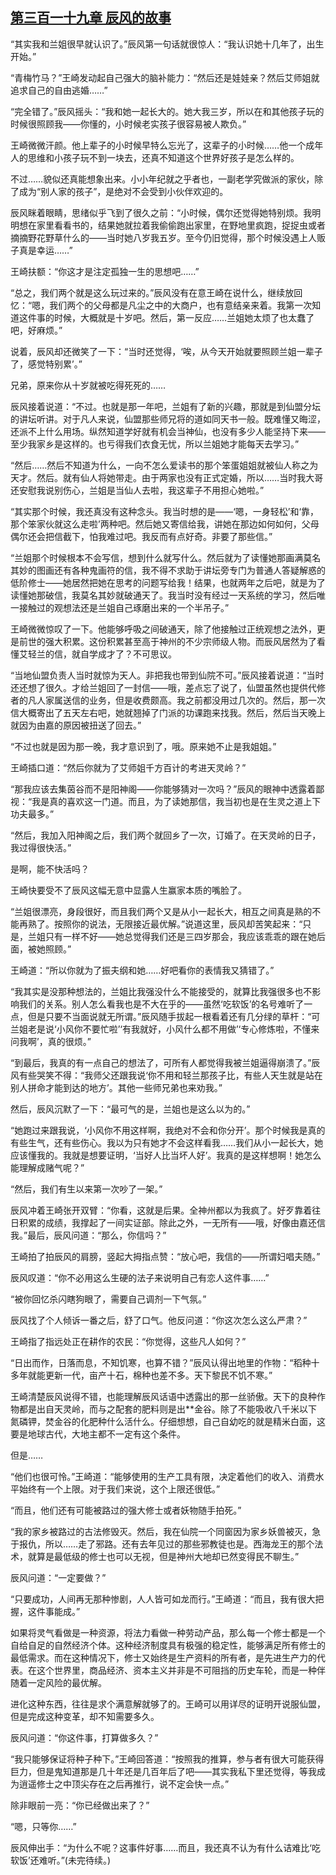 ## [第三百一十九章 辰风的故事](https://www.xxbiquge.com/11_11207/8987301.html)


  “其实我和兰姐很早就认识了。”辰风第一句话就很惊人：“我认识她十几年了，出生开始。”

  “青梅竹马？”王崎发动起自己强大的脑补能力：“然后还是娃娃亲？然后艾师姐就追求自己的自由逃婚……”

  “完全错了。”辰风摇头：“我和她一起长大的。她大我三岁，所以在和其他孩子玩的时候很照顾我——你懂的，小时候老实孩子很容易被人欺负。”

  王崎微微汗颜。他上辈子的小时候早特么忘光了，这辈子的小时候……他一个成年人的思维和小孩子玩不到一块去，还真不知道这个世界好孩子是怎么样的。

  不过……貌似还真能想象出来。小小年纪就之乎者也，一副老学究做派的家伙，除了成为“别人家的孩子”，是绝对不会受到小伙伴欢迎的。

  辰风眯着眼睛，思绪似乎飞到了很久之前：“小时候，偶尔还觉得她特别烦。我明明想在家里看看书的，结果她就拉着我偷偷跑出家里，在野地里疯跑，捉捉虫或者摘摘野花野草什么的——当时她八岁我五岁。至今仍旧觉得，那个时候没遇上人贩子真是幸运……”

  王崎扶额：“你这才是注定孤独一生的思想吧……”

  “总之，我们两个就是这么玩过来的。”辰风没有在意王崎在说什么，继续放回忆：“嗯，我们两个的父母都是凡尘之中的大商户，也有意结亲来着。我第一次知道这件事的时候，大概就是十岁吧。然后，第一反应……兰姐她太烦了也太蠢了吧，好麻烦。”

  说着，辰风却还微笑了一下：“当时还觉得，‘唉，从今天开始就要照顾兰姐一辈子了，感觉特别累’。”

  兄弟，原来你从十岁就被吃得死死的……

  辰风接着说道：“不过。也就是那一年吧，兰姐有了新的兴趣，那就是到仙盟分坛的讲坛听讲。对于凡人来说，仙盟那些师兄将的道如同天书一般。既难懂又晦涩，还派不上什么用场。纵然知道学好就有机会当神仙，也没有多少人能坚持下来——至少我家乡是这样的。也亏得我们衣食无忧，所以兰姐她才能每天去学习。”

  “然后……然后不知道为什么，一向不怎么爱读书的那个笨蛋姐姐就被仙人称之为天才。然后。就有仙人将她带走。由于两家也没有正式定婚，所以……当时我大哥还安慰我说别伤心，兰姐是当仙人去啦，我这辈子不用担心她啦。”

  “其实那个时候，我还真没有这种念头。我当时想的是——‘嗯，一身轻松’和‘靠，那个笨家伙就这么走啦’两种吧。然后她又寄信给我，讲她在那边如何如何，父母偶尔还会把信截下，怕我难过吧。我反而有点好奇。非要了那些信。”

  “兰姐那个时候根本不会写信，想到什么就写什么。然后就为了读懂她那画满莫名其妙的图画还有各种鬼画符的信，我不得不求助于讲坛旁专门为普通人答疑解惑的低阶修士——她居然把她在思考的问题写给我！结果，也就两年之后吧，就是为了读懂她那破信，我莫名其妙就破通天了。我当时没有经过一天系统的学习，然后唯一接触过的观想法还是兰姐自己琢磨出来的一个半吊子。”

  王崎微微惊叹了一下。他能够呼吸之间破通天，除了他接触过正统观想之法外，更是前世的强大积累。这份积累甚至高于神州的不少宗师级人物。而辰风居然为了看懂艾轻兰的信，就自学成才了？不可思议。

  “当地仙盟负责人当时就惊为天人。非把我也带到仙院不可。”辰风接着说道：“当时还还想了很久。才给兰姐回了一封信——哦，差点忘了说了，仙盟虽然也提供代修者的凡人家属送信的业务，但是收费颇高。我之前都没用过几次的。然后，那一次信大概寄出了五天左右吧，她就翘掉了门派的功课跑来找我。然后，然后当天晚上就因为由嘉的原因被扭送了回去。”

  “不过也就是因为那一晚，我才意识到了，哦。原来她不止是我姐姐。”

  王崎插口道：“然后你就为了艾师姐千方百计的考进天灵岭？”

  “那我应该去集茵谷而不是阳神阁——你能够猜对一次吗？”辰风的眼神中透露着鄙视：“我是真的喜欢这一门道。而且，为了读她那信，我当初也是在生灵之道上下功夫最多。”

  “然后，我加入阳神阁之后，我们两个就回乡了一次，订婚了。在天灵岭的日子，我过得很快活。”

  是啊，能不快活吗？

  王崎快要受不了辰风这幅无意中显露人生赢家本质的嘴脸了。

  “兰姐很漂亮，身段很好，而且我们两个又是从小一起长大，相互之间真是熟的不能再熟了。按照你的说法，无限接近最优解。”说道这里，辰风却苦笑起来：“只是，兰姐只有一样不好——她总觉得我们还是三四岁那会，我应该乖乖的跟在她后面，被她照顾。”

  王崎道：“所以你就为了振夫纲和她……好吧看你的表情我又猜错了。”

  “我其实是没那种想法的，兰姐比我强没什么不能接受的，就算比我强很多也不影响我们的关系。别人怎么看我也是不大在乎的——虽然‘吃软饭’的名号难听了一点，但是只要不当面说就无所谓。”辰风随手拔起一根看着还有几分绿的草杆：“可兰姐老是说‘小风你不要忙啦’‘有我就好，小风什么都不用做’‘专心修炼啦，不懂来问我啊’，真的很烦。”

  “到最后，我真的有一点自己的想法了，可所有人都觉得我被兰姐逼得崩溃了。”辰风有些哭笑不得：“我师父还跟我说‘你不用和轻兰那孩子比，有些人天生就是站在别人拼命才能到达的地方’。其他一些师兄弟也来劝我。”

  然后，辰风沉默了一下：“最可气的是，兰姐也是这么以为的。”

  “她跑过来跟我说，‘小风你不用这样啊，我绝对不会和你分开’。那个时候我是真的有些生气，还有些伤心。我以为只有她才不会这样看我……我们从小一起长大，她应该懂我的。我就是想要证明，‘当好人比当坏人好’。我真的是这样想啊！她怎么能理解成赌气呢？”

  “然后，我们有生以来第一次吵了一架。”

  辰风冲着王崎张开双臂：“你看，这就是后果。全神州都以为我疯了。好歹靠着往日积累的成绩，我撑起了一间实证部。除此之外，一无所有——哦，好像由嘉还信我。”最后，辰风问道：“那么，你信吗？”

  王崎拍了拍辰风的肩膀，竖起大拇指点赞：“放心吧，我信的——所谓妇唱夫随。”

  辰风叹道：“你不必用这么生硬的法子来说明自己有恋人这件事……”

  “被你回忆杀闪瞎狗眼了，需要自己调剂一下气氛。”

  辰风找了个人倾诉一番之后，舒了口气。他反问道：“你这次怎么这么严肃？”

  王崎指了指远处正在耕作的农民：“你觉得，这些凡人如何？”

  “日出而作，日落而息，不知饥寒，也算不错？”辰风认得出地里的作物：“稻种十多年就能更新一代，亩产十石，棉种也差不多。天下黎民不饥不寒。”

  王崎清楚辰风说得不错，也能理解辰风话语中透露出的那一丝骄傲。天下的良种作物都是出自天灵岭，而与之配套的肥料则是出**金谷。除了不能吸收八千米以下氮磷钾，焚金谷的化肥种什么活什么。仔细想想，自己自幼吃的就是精米白面，这要是地球古代，大地主都不一定有这个条件。

  但是……

  “他们也很可怜。”王崎道：“能够使用的生产工具有限，决定着他们的收入、消费水平始终有一个上限。对于我们来说，这个上限还很低。”

  “而且，他们还有可能被路过的强大修士或者妖物随手拍死。”

  “我的家乡被路过的古法修毁灭。然后，我在仙院一个同窗因为家乡妖兽被灭，急于报仇，所以……走了邪路。还有去年见过的那些邪教徒也是。西海龙王的那个法术，就算是最低级的修士也可以无视，但是神州大地却已然变得民不聊生。”

  辰风问道：“一定要做？”

  “只要成功，人间再无那种惨剧，人人皆可如龙而行。”王崎道：“而且，我有很大把握，这件事能成。”

  如果将灵气看做是一种资源，将法力看做一种劳动产品，那么每一个修士都是一个自给自足的自然经济个体。这种经济制度具有极强的稳定性，能够满足所有修士的最低需求。而在这种情况下，修士又始终是生产资料的所有者，是先进生产力的代表。在这个世界里，商品经济、资本主义并非是不可阻挡的历史车轮，而是一种伴随着一定风险的最优解。

  进化这种东西，往往是求个满意解就够了的。王崎可以用详尽的证明开说服仙盟，但是完成这种变革，却不知需要多久。

  辰风问道：“你这件事，打算做多久？”

  “我只能够保证将种子种下。”王崎回答道：“按照我的推算，参与者有很大可能获得巨力，但是鬼知道那是几十年还是几百年后了吧——其实我私下里还觉得，等我成为逍遥修士之中顶尖存在之后再推行，说不定会快一点。”

  除非眼前一亮：“你已经做出来了？”

  “嗯，只等你……”

  辰风伸出手：“为什么不呢？这事件好事……而且，我还真不认为有什么诘难比‘吃软饭’还难听。”(未完待续。)
